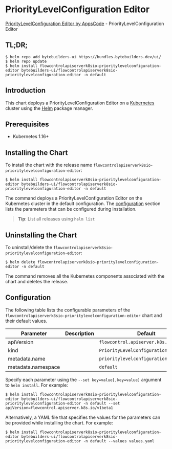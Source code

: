 # PriorityLevelConfiguration Editor

[PriorityLevelConfiguration Editor by AppsCode](https://byte.builders) - PriorityLevelConfiguration Editor

## TL;DR;

```console
$ helm repo add bytebuilders-ui https://bundles.bytebuilders.dev/ui/
$ helm repo update
$ helm install flowcontrolapiserverk8sio-prioritylevelconfiguration-editor bytebuilders-ui/flowcontrolapiserverk8sio-prioritylevelconfiguration-editor -n default
```

## Introduction

This chart deploys a PriorityLevelConfiguration Editor on a [Kubernetes](http://kubernetes.io) cluster using the [Helm](https://helm.sh) package manager.

## Prerequisites

- Kubernetes 1.16+

## Installing the Chart

To install the chart with the release name `flowcontrolapiserverk8sio-prioritylevelconfiguration-editor`:

```console
$ helm install flowcontrolapiserverk8sio-prioritylevelconfiguration-editor bytebuilders-ui/flowcontrolapiserverk8sio-prioritylevelconfiguration-editor -n default
```

The command deploys a PriorityLevelConfiguration Editor on the Kubernetes cluster in the default configuration. The [configuration](#configuration) section lists the parameters that can be configured during installation.

> **Tip**: List all releases using `helm list`

## Uninstalling the Chart

To uninstall/delete the `flowcontrolapiserverk8sio-prioritylevelconfiguration-editor`:

```console
$ helm delete flowcontrolapiserverk8sio-prioritylevelconfiguration-editor -n default
```

The command removes all the Kubernetes components associated with the chart and deletes the release.

## Configuration

The following table lists the configurable parameters of the `flowcontrolapiserverk8sio-prioritylevelconfiguration-editor` chart and their default values.

|     Parameter      | Description |                Default                 |
|--------------------|-------------|----------------------------------------|
| apiVersion         |             | `flowcontrol.apiserver.k8s.io/v1beta1` |
| kind               |             | `PriorityLevelConfiguration`           |
| metadata.name      |             | `prioritylevelconfiguration`           |
| metadata.namespace |             | `default`                              |


Specify each parameter using the `--set key=value[,key=value]` argument to `helm install`. For example:

```console
$ helm install flowcontrolapiserverk8sio-prioritylevelconfiguration-editor bytebuilders-ui/flowcontrolapiserverk8sio-prioritylevelconfiguration-editor -n default --set apiVersion=flowcontrol.apiserver.k8s.io/v1beta1
```

Alternatively, a YAML file that specifies the values for the parameters can be provided while
installing the chart. For example:

```console
$ helm install flowcontrolapiserverk8sio-prioritylevelconfiguration-editor bytebuilders-ui/flowcontrolapiserverk8sio-prioritylevelconfiguration-editor -n default --values values.yaml
```
